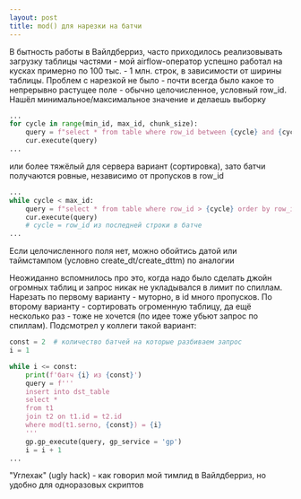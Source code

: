 ```yaml
---
layout: post
title: mod() для нарезки на батчи
---
```


В бытность работы в Вайлдберриз, часто приходилось реализовывать загрузку таблицы частями - мой airflow-оператор успешно работал на кусках примерно по 100 тыс. - 1 млн. строк, в зависимости от ширины таблицы. Проблем с нарезкой не было - почти всегда было какое то непрерывно растущее поле - обычно целочисленное, условный row_id. Нашёл минимальное/максимальное значение и делаешь выборку 

```python
...
for cycle in range(min_id, max_id, chunk_size):
    query = f"select * from table where row_id between {cycle} and {cycle + chunk_size - 1}"
    cur.execute(query)
...
```

или более тяжёлый для сервера вариант (сортировка), зато батчи получаются ровные, независимо от пропусков в row_id

```python
...
while cycle < max_id:
    query = f"select * from table where row_id > {cycle} order by row_id limit {chunk_size}"
    cur.execute(query)
    # cycle = row_id из последней строки в батче
...
```

Если целочисленного поля нет, можно обойтись датой или таймстампом (условно create_dt/create_dttm) по аналогии

Неожиданно вспомнилось про это, когда надо было сделать джойн огромных таблиц и запрос никак не укладывался в лимит по спиллам. Нарезать по первому варианту - муторно, в id много пропусков. По второму варианту - сортировать огроменную таблицу, да ещё несколько раз - тоже не хочется (по идее тоже убьют запрос по спиллам). Подсмотрел у коллеги такой вариант:

```python
const = 2  # количество батчей на которые разбиваем запрос
i = 1

while i <= const:
    print(f'батч {i} из {const}')
    query = f'''
    insert into dst_table
    select *
    from t1
    join t2 on t1.id = t2.id
    where mod(t1.serno, {const}) = {i}
    '''
    gp.gp_execute(query, gp_service = 'gp')
    i = i + 1
...
```

"Углехак" (ugly hack) - как говорил мой тимлид в Вайлдберриз, но удобно для одноразовых скриптов